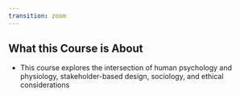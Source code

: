```yaml
---
transition: zoom
---
```


## What this Course is About

- This course explores the intersection of human psychology and physiology, stakeholder-based design, sociology, and ethical considerations